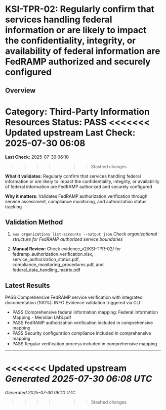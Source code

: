 # KSI-TPR-02: Regularly confirm that services handling federal information or are likely to impact the confidentiality, integrity, or availability of federal information are FedRAMP authorized and securely configured

## Overview

**Category:** Third-Party Information Resources
**Status:** PASS
<<<<<<< Updated upstream
**Last Check:** 2025-07-30 06:08
=======
**Last Check:** 2025-07-30 06:10
>>>>>>> Stashed changes

**What it validates:** Regularly confirm that services handling federal information or are likely to impact the confidentiality, integrity, or availability of federal information are FedRAMP authorized and securely configured

**Why it matters:** Validates FedRAMP authorization verification through service assessment, compliance monitoring, and authorization status tracking

## Validation Method

1. `aws organizations list-accounts --output json`
   *Check organizational structure for FedRAMP authorized service boundaries*

2. **Manual Review:** Check evidence_v2/KSI-TPR-02/ for fedramp_authorization_verification.xlsx, service_authorization_status.pdf, compliance_monitoring_procedures.pdf, and federal_data_handling_matrix.pdf

## Latest Results

PASS Comprehensive FedRAMP service verification with integrated documentation (100%): INFO Evidence validation triggered via CLI
- PASS Comprehensive federal information mapping: Federal Information Mapping - Meridian LMS.pdf
- PASS FedRAMP authorization verification included in comprehensive mapping
- PASS Security configuration compliance included in comprehensive mapping
- PASS Regular verification process included in comprehensive mapping

---
<<<<<<< Updated upstream
*Generated 2025-07-30 06:08 UTC*
=======
*Generated 2025-07-30 06:10 UTC*
>>>>>>> Stashed changes
